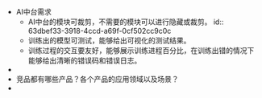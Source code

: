 - AI中台需求
	- AI中台的模块可裁剪，不需要的模块可以进行隐藏或裁剪。
	  id:: 63dbef33-3918-4ccd-a69f-0cf502cc9c0c
	- 训练出的模型可测试，能够给出可视化的测试结果。
	- 训练过程的交互要友好，能够展示训练进程百分比，在训练出错的情况下能够给出清晰的错误码和错误日志。
-
- 竞品都有哪些产品？各个产品的应用领域以及场景？
-